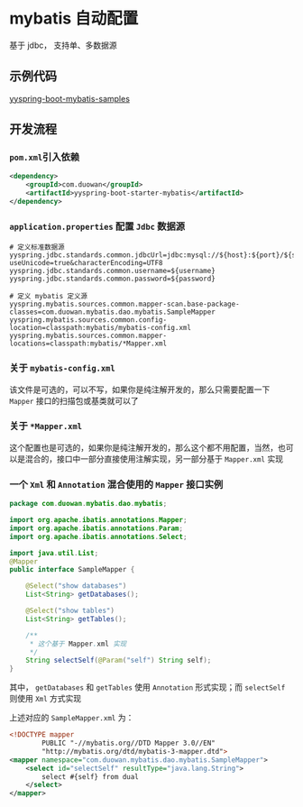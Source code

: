# mybatis 自动配置
基于 jdbc， 支持单、多数据源

## 示例代码
[yyspring-boot-mybatis-samples](../../../yyspring-boot-samples/yyspring-boot-mybatis-samples)

## 开发流程
### <code>pom.xml</code>引入依赖
```xml
<dependency>
    <groupId>com.duowan</groupId>
    <artifactId>yyspring-boot-starter-mybatis</artifactId>
</dependency>
```

### <code>application.properties</code> 配置 <code>Jdbc</code> 数据源
```properties
# 定义标准数据源
yyspring.jdbc.standards.common.jdbcUrl=jdbc:mysql://${host}:${port}/${schema}?useUnicode=true&characterEncoding=UTF8
yyspring.jdbc.standards.common.username=${username}
yyspring.jdbc.standards.common.password=${password}

# 定义 mybatis 定义源
yyspring.mybatis.sources.common.mapper-scan.base-package-classes=com.duowan.mybatis.dao.mybatis.SampleMapper
yyspring.mybatis.sources.common.config-location=classpath:mybatis/mybatis-config.xml
yyspring.mybatis.sources.common.mapper-locations=classpath:mybatis/*Mapper.xml
```

### 关于 <code>mybatis-config.xml</code>
该文件是可选的，可以不写，如果你是纯注解开发的，那么只需要配置一下 <code>Mapper</code> 接口的扫描包或基类就可以了

### 关于 <code>*Mapper.xml</code>
这个配置也是可选的，如果你是纯注解开发的，那么这个都不用配置，当然，也可以是混合的，接口中一部分直接使用注解实现，另一部分基于 <code>Mapper.xml</code> 实现

### 一个 <code>Xml</code> 和 <code>Annotation</code> 混合使用的 <code>Mapper</code> 接口实例
```java
package com.duowan.mybatis.dao.mybatis;

import org.apache.ibatis.annotations.Mapper;
import org.apache.ibatis.annotations.Param;
import org.apache.ibatis.annotations.Select;

import java.util.List;
@Mapper
public interface SampleMapper {

    @Select("show databases")
    List<String> getDatabases();

    @Select("show tables")
    List<String> getTables();

    /**
     * 这个基于 Mapper.xml 实现
     */
    String selectSelf(@Param("self") String self);
}
```

其中， <code>getDatabases</code> 和 <code>getTables</code> 使用 <code>Annotation</code> 形式实现；而 <code>selectSelf</code> 则使用 <code>Xml</code> 方式实现

上述对应的 <code>SampleMapper.xml</code> 为：
```xml
<!DOCTYPE mapper
        PUBLIC "-//mybatis.org//DTD Mapper 3.0//EN"
        "http://mybatis.org/dtd/mybatis-3-mapper.dtd">
<mapper namespace="com.duowan.mybatis.dao.mybatis.SampleMapper">
    <select id="selectSelf" resultType="java.lang.String">
        select #{self} from dual
    </select>
</mapper>
```










